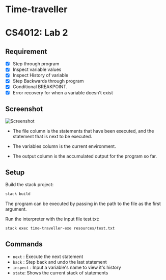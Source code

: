 # Time-traveller
# CS4012: Lab 2

## Requirement

- [x] Step through program
- [x] Inspect variable values
- [x] Inspect History of variable
- [x] Step Backwards through program
- [x] Conditional BREAKPOINT.
- [x] Error recovery for when a variable doesn't exist

## Screenshot

![Screenshot]("./screenshot.png")

* The file column is the statements that have been executed, and the statement that is next to be executed.

* The variables column is the current environment.

* The output column is the accumulated output for the program so far.

## Setup

Build the stack project:
```bash
stack build
```

The program can be executed by passing in the path to the file as the first argument.

Run the interpreter with the input file test.txt:
```bash
stack exec time-traveller-exe resources/test.txt
```
## Commands
 * `next` : Execute the next statement
 * `back` : Step back and undo the last statement
 * `inspect` : Input a variable's name to view it's history
 * `state`: Shows the current stack of statements
